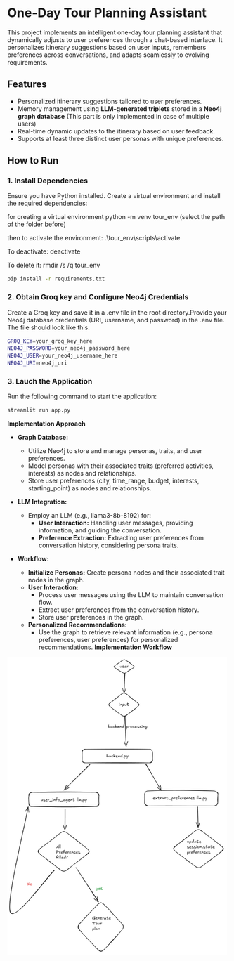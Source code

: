 # One-Day Tour Planning Assistant

This project implements an intelligent one-day tour planning assistant that dynamically adjusts to user preferences through a chat-based interface. It personalizes itinerary suggestions based on user inputs, remembers preferences across conversations, and adapts seamlessly to evolving requirements.

## Features
- Personalized itinerary suggestions tailored to user preferences.
- Memory management using **LLM-generated triplets** stored in a **Neo4j graph database** (This part is only implemented in case of multiple users)
- Real-time dynamic updates to the itinerary based on user feedback.
- Supports at least three distinct user personas with unique preferences.

## How to Run

### 1. Install Dependencies
Ensure you have Python installed. Create a virtual environment and install the required dependencies:

for creating a virtual environment 
python -m venv tour_env (select the path of the folder before)

then to activate the environment:
.\tour_env\scripts\activate

To deactivate:
deactivate

To delete it:
rmdir /s /q tour_env

```bash
pip install -r requirements.txt
```

### 2. Obtain Groq key and Configure Neo4j Credentials
Create a Groq key and save it in a .env file in the root directory.Provide your Neo4j database credentials (URI, username, and password) in the .env file. The file should look like this:

```bash
GROQ_KEY=your_groq_key_here
NEO4J_PASSWORD=your_neo4j_password_here
NEO4J_USER=your_neo4j_username_here
NEO4J_URI=neo4j_uri
```
### 3. Lauch the Application
Run the following command to start the application:

```bash
streamlit run app.py
```

**Implementation Approach**

* **Graph Database:**
    * Utilize Neo4j to store and manage personas, traits, and user preferences.
    * Model personas with their associated traits (preferred activities, interests) as nodes and relationships.
    * Store user preferences (city, time_range, budget, interests, starting_point) as nodes and relationships.

* **LLM Integration:**
    * Employ an LLM (e.g., llama3-8b-8192) for:
        * **User Interaction:** Handling user messages, providing information, and guiding the conversation.
        * **Preference Extraction:** Extracting user preferences from conversation history, considering persona traits.

* **Workflow:**
    * **Initialize Personas:** Create persona nodes and their associated trait nodes in the graph.
    * **User Interaction:**
        * Process user messages using the LLM to maintain conversation flow.
        * Extract user preferences from the conversation history.
        * Store user preferences in the graph.
    * **Personalized Recommendations:** 
        * Use the graph to retrieve relevant information (e.g., persona preferences, user preferences) for personalized recommendations.
**Implementation Workflow**
<img src="tour_plan.png" alt="Flowchart of the Tour Planning Process" align="center" width="500px">

